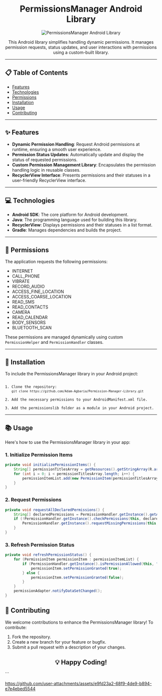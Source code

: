 <h1 align="center">PermissionsManager Android Library</h1>

<p align="center">
  <img src="https://img.shields.io/badge/Android-PermissionsManager-brightgreen" alt="PermissionsManager Android Library">
</p>

<p align="center">
  This Android library simplifies handling dynamic permissions. It manages permission requests, status updates, and user interactions with permissions using a custom-built library.
</p>

---

<h2>📋 Table of Contents</h2>

<ul>
  <li><a href="#features">Features</a></li>
  <li><a href="#technologies">Technologies</a></li>
  <li><a href="#permissions">Permissions</a></li>
  <li><a href="#installation">Installation</a></li>
  <li><a href="#usage">Usage</a></li>
  <li><a href="#contributing">Contributing</a></li>
</ul>

---

<h2 id="features">✨ Features</h2>

<ul>
  <li><strong>Dynamic Permission Handling</strong>: Request Android permissions at runtime, ensuring a smooth user experience.</li>
  <li><strong>Permission Status Updates</strong>: Automatically update and display the status of requested permissions.</li>
  <li><strong>Custom Permission Management Library</strong>: Encapsulates the permission handling logic in reusable classes.</li>
  <li><strong>RecyclerView Interface</strong>: Presents permissions and their statuses in a user-friendly RecyclerView interface.</li>
</ul>

---

<h2 id="technologies">💻 Technologies</h2>

<ul>
  <li><strong>Android SDK</strong>: The core platform for Android development.</li>
  <li><strong>Java</strong>: The programming language used for building this library.</li>
  <li><strong>RecyclerView</strong>: Displays permissions and their statuses in a list format.</li>
  <li><strong>Gradle</strong>: Manages dependencies and builds the project.</li>
</ul>

---

<h2 id="permissions">🔐 Permissions</h2>

<p>The application requests the following permissions:</p>

<ul>
  <li>INTERNET</li>
  <li>CALL_PHONE</li>
  <li>VIBRATE</li>
  <li>RECORD_AUDIO</li>
  <li>ACCESS_FINE_LOCATION</li>
  <li>ACCESS_COARSE_LOCATION</li>
  <li>READ_SMS</li>
  <li>READ_CONTACTS</li>
  <li>CAMERA</li>
  <li>READ_CALENDAR</li>
  <li>BODY_SENSORS</li>
  <li>BLUETOOTH_SCAN</li>
</ul>

<p>These permissions are managed dynamically using custom <code>PermissionHelper</code> and <code>PermissionHandler</code> classes.</p>

---

<h2 id="installation">🚀 Installation</h2>

<p>To include the PermissionsManager library in your Android project:</p>

<pre><code>
1. Clone the repository:
   <code>git clone https://github.com/Adam-Agbaria/Permission-Manager-Library.git</code>

2. Add the necessary permissions to your AndroidManifest.xml file.

3. Add the permissionslib folder as a module in your Android project.
</code></pre>

---

<h2 id="usage">📚 Usage</h2>

<p>Here's how to use the PermissionsManager library in your app:</p>

<h3>1. Initialize Permission Items</h3>

```java
private void initializePermissionItems() {
    String[] permissionTitlesArray = getResources().getStringArray(R.array.app_permissions_txt);
    for (int i = 0; i < permissionTitlesArray.length; i++) {
        permissionItemList.add(new PermissionItem(permissionTitlesArray[i], permissionIcons[i]));
    }
}
```
<h3>2. Request Permissions</h3>

```java
private void requestAllDeclaredPermissions() {
    String[] declaredPermissions = PermissionHandler.getInstance().getAppDeclaredPermissions(this);
    if (!PermissionHandler.getInstance().checkPermissions(this, declaredPermissions)) {
        PermissionHandler.getInstance().requestMissingPermissions(this, declaredPermissions, PERMISSION_CODE_REQUEST);
    }
}
```
<h3>3. Refresh Permission Status</h3>

```java
private void refreshPermissionStatus() {
    for (PermissionItem permissionItem : permissionItemList) {
        if (PermissionHandler.getInstance().isPermissionAllowed(this, "android.permission." + permissionItem.getPermissionTitle())) {
            permissionItem.setPermissionGranted(true);
        } else {
            permissionItem.setPermissionGranted(false);
        }
    }
    permissionAdapter.notifyDataSetChanged();
}
```

<h2 id="contributing">🤝 Contributing</h2>
<p>We welcome contributions to enhance the PermissionsManager library! To contribute:</p>
<ol> <li>Fork the repository.
</li> <li>Create a new branch for your feature or bugfix.</li>
<li>Submit a pull request with a description of your changes.</li> </ol>
<h2 align="center">💡 Happy Coding!</h2> ```

https://github.com/user-attachments/assets/e9fd23a2-68f9-4de9-b894-e7e4ebed5544



